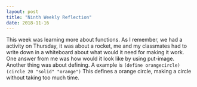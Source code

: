 ```yaml
---
layout: post
title: "Ninth Weekly Reflection"
date: 2018-11-16
---
```

This week was learning more about functions. As I remember, we had a activity on Thursday, it was about a rocket, me and my classmates had to write down in a whiteboard about what would it need for making it work. One answer from me was how would it look like by using put-image. Another thing was about defining. A example is ```(define orangecircle) (circle 20 "solid" "orange")``` This defines a orange circle, making a circle without taking too much time. 
